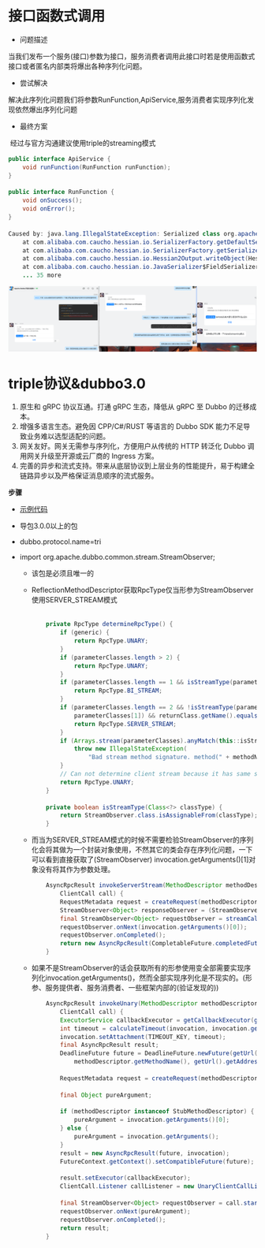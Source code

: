 # 接口函数式调用

- 问题描述        

​        当我们发布一个服务(接口)参数为接口，服务消费者调用此接口时若是使用函数式接口或者匿名内部类将爆出各种序列化问题。

- 尝试解决

​      解决此序列化问题我们将参数RunFunction,ApiService,服务消费者实现序列化发现依然爆出序列化问题

- 最终方案

​      经过与官方沟通建议使用triple的streaming模式

```java
public interface ApiService {
    void runFunction(RunFunction runFunction);
}

public interface RunFunction {
    void onSuccess();
    void onError();
}

Caused by: java.lang.IllegalStateException: Serialized class org.apache.dubbo.common.bytecode.proxy0 must implement java.io.Serializable
	at com.alibaba.com.caucho.hessian.io.SerializerFactory.getDefaultSerializer(SerializerFactory.java:417)
	at com.alibaba.com.caucho.hessian.io.SerializerFactory.getSerializer(SerializerFactory.java:391)
	at com.alibaba.com.caucho.hessian.io.Hessian2Output.writeObject(Hessian2Output.java:411)
	at com.alibaba.com.caucho.hessian.io.JavaSerializer$FieldSerializer.serialize(JavaSerializer.java:302)
	... 35 more
```

![image-20221029223755347](assets/image-20221029223755347.png)

# triple协议&dubbo3.0

1. 原生和 gRPC 协议互通。打通 gRPC 生态，降低从 gRPC 至 Dubbo 的迁移成本。
2. 增强多语言生态。避免因 CPP/C#/RUST 等语言的 Dubbo SDK 能力不足导致业务难以选型适配的问题。
3. 网关友好。网关无需参与序列化，方便用户从传统的 HTTP 转泛化 Dubbo 调用网关升级至开源或云厂商的 Ingress 方案。
4. 完善的异步和流式支持。带来从底层协议到上层业务的性能提升，易于构建全链路异步以及严格保证消息顺序的流式服务。

**步骤**

- [示例代码](https://gitee.com/deveho/start-boot/tree/feature/dubbo/triple)

- 导包3.0.0以上的包

- dubbo.protocol.name=tri

- import org.apache.dubbo.common.stream.StreamObserver;

  - 该包是必须且唯一的

  - ReflectionMethodDescriptor获取RpcType仅当形参为StreamObserver使用SERVER_STREAM模式

    ```java
    
        private RpcType determineRpcType() {
            if (generic) {
                return RpcType.UNARY;
            }
            if (parameterClasses.length > 2) {
                return RpcType.UNARY;
            }
            if (parameterClasses.length == 1 && isStreamType(parameterClasses[0]) && isStreamType(returnClass)) {
                return RpcType.BI_STREAM;
            }
            if (parameterClasses.length == 2 && !isStreamType(parameterClasses[0]) && isStreamType(
                parameterClasses[1]) && returnClass.getName().equals(void.class.getName())) {
                return RpcType.SERVER_STREAM;
            }
            if (Arrays.stream(parameterClasses).anyMatch(this::isStreamType) || isStreamType(returnClass)) {
                throw new IllegalStateException(
                    "Bad stream method signature. method(" + methodName + ":" + paramDesc + ")");
            }
            // Can not determine client stream because it has same signature with bi_stream
            return RpcType.UNARY;
        }
    
        private boolean isStreamType(Class<?> classType) {
            return StreamObserver.class.isAssignableFrom(classType);
        }
    ```

    

  - 而当为SERVER_STREAM模式的时候不需要检验StreamObserver的序列化会将其做为一个封装对象使用，不然其它的类会存在序列化问题，一下可以看到直接获取了(StreamObserver<Object>) invocation.getArguments()[1]对象没有将其作为参数处理。
    

    ```java
        AsyncRpcResult invokeServerStream(MethodDescriptor methodDescriptor, Invocation invocation,
            ClientCall call) {
            RequestMetadata request = createRequest(methodDescriptor, invocation, null);
            StreamObserver<Object> responseObserver = (StreamObserver<Object>) invocation.getArguments()[1];
            final StreamObserver<Object> requestObserver = streamCall(call, request, responseObserver);
            requestObserver.onNext(invocation.getArguments()[0]);
            requestObserver.onCompleted();
            return new AsyncRpcResult(CompletableFuture.completedFuture(new AppResponse()), invocation);
        }
    ```

  - 如果不是StreamObserver的话会获取所有的形参使用变全部需要实现序列化invocation.getArguments()，然而全部实现序列化是不现实的。(形参、服务提供者、服务消费者、一些框架内部的(验证发现的))

    ```java
        AsyncRpcResult invokeUnary(MethodDescriptor methodDescriptor, Invocation invocation,
            ClientCall call) {
            ExecutorService callbackExecutor = getCallbackExecutor(getUrl(), invocation);
            int timeout = calculateTimeout(invocation, invocation.getMethodName());
            invocation.setAttachment(TIMEOUT_KEY, timeout);
            final AsyncRpcResult result;
            DeadlineFuture future = DeadlineFuture.newFuture(getUrl().getPath(),
                methodDescriptor.getMethodName(), getUrl().getAddress(), timeout, callbackExecutor);
    
            RequestMetadata request = createRequest(methodDescriptor, invocation, timeout);
    
            final Object pureArgument;
    
            if (methodDescriptor instanceof StubMethodDescriptor) {
                pureArgument = invocation.getArguments()[0];
            } else {
                pureArgument = invocation.getArguments();
            }
            result = new AsyncRpcResult(future, invocation);
            FutureContext.getContext().setCompatibleFuture(future);
    
            result.setExecutor(callbackExecutor);
            ClientCall.Listener callListener = new UnaryClientCallListener(future);
    
            final StreamObserver<Object> requestObserver = call.start(request, callListener);
            requestObserver.onNext(pureArgument);
            requestObserver.onCompleted();
            return result;
        }
    ```



​    

